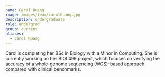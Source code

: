 ```yaml
---
name: Carol Huang
image: images/team/carolhuang.jpg
description: undergraduate
role: undergrad
group: current
aliases:
  - Carol Huang
---
```


Carol is completing her BSc in Biology with a Minor in Computing. She is currently working on her BIOL499 project, which focuses on verifying the accuracy of a whole-genome sequencing (WGS)-based approach compared with clinical benchmarks.
